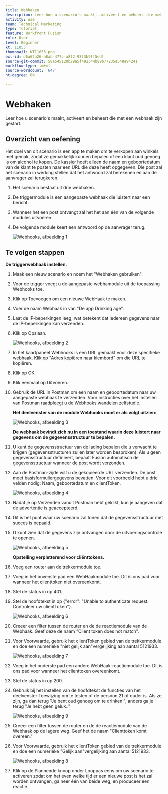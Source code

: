 ```yaml
---
title: Webhaken
description: Leer hoe u scenario's maakt, activeert en beheert die met een webhaak zijn gestart.
activity: use
team: Technical Marketing
type: Tutorial
feature: Workfront Fusion
role: User
level: Beginner
kt: 11053
thumbnail: KT11053.png
exl-id: d6a62a26-a8ab-477c-a8f2-98f3b9ff5edf
source-git-commit: 58a545120b29a5f492344b89b77235e548e94241
workflow-type: tm+mt
source-wordcount: '647'
ht-degree: 0%

---
```


# Webhaken

Leer hoe u scenario&#39;s maakt, activeert en beheert die met een webhaak zijn gestart.

## Overzicht van oefening

Het doel van dit scenario is een app te maken om te verkopen aan winkels met gemak, zodat ze gemakkelijk kunnen bepalen of een klant oud genoeg is om alcohol te kopen. De kassier hoeft alleen de naam en geboortedatum van de klant te posten naar een URL die deze heeft opgegeven. Die post zal het scenario in werking stellen dat het antwoord zal berekenen en aan de aanvrager zal terugkeren.

1. Het scenario bestaat uit drie webhaken.
1. De triggermodule is een aangepaste webhaak die luistert naar een bericht.
1. Wanneer het een post ontvangt zal het het aan één van de volgende modules uitvoeren.
1. De volgende module keert een antwoord op de aanvrager terug.

   ![Webhooks, afbeelding 1](../12-exercises/assets/webhooks-walkthrough-1.png)

## Te volgen stappen

**De triggerwebhaak instellen.**

1. Maak een nieuw scenario en noem het &quot;Webhaken gebruiken&quot;.
1. Voor de trigger voegt u de aangepaste webhamodule uit de toepassing Webhooks toe.
1. Klik op Toevoegen om een nieuwe WebHaak te maken.
1. Voer de naam Webhaak in van &quot;De app Drinking age&quot;.
1. Laat de IP-beperkingen leeg, wat betekent dat iedereen gegevens naar de IP-beperkingen kan verzenden.
1. Klik op Opslaan.


   ![Webhooks, afbeelding 2](../12-exercises/assets/webhooks-walkthrough-2.png)

1. In het kaartpaneel Webhooks is een URL gemaakt voor deze specifieke webhaak. Klik op &quot;Adres kopiëren naar klembord&quot; om die URL te kopiëren.
1. Klik op OK.
1. Klik eenmaal op Uitvoeren.
1. Gebruik de URL in Postman om een naam en geboortedatum naar uw aangepaste webhaak te verzenden. Voor instructies over het instellen van Postman raadpleegt u de [Webhooks wandelen](https://experienceleague.adobe.com/docs/workfront-learn/tutorials-workfront/fusion/beyond-basic-modules/webhooks-walkthrough.html?lang=en) zelfstudie.

   **Het deelvenster van de module Webhooks moet er als volgt uitzien:**

   ![Webhooks, afbeelding 3](../12-exercises/assets/webhooks-walkthrough-3.png)

   **De webhaak bevindt zich nu in een toestand waarin deze luistert naar gegevens om de gegevensstructuur te bepalen.**

1. U kunt de gegevensstructuur van de lading bepalen die u verwacht te krijgen (gegevensstructuren zullen later worden besproken). Als u geen gegevensstructuur definieert, bepaalt Fusion automatisch de gegevensstructuur wanneer de post wordt verzonden.
1. Aan de Postman-zijde wilt u de gekopieerde URL verzenden. De post moet basisformuliergegevens bevatten. Voor dit voorbeeld hebt u drie velden nodig: Naam, geboortedatum en clientToken.

   ![Webhooks, afbeelding 4](../12-exercises/assets/webhooks-walkthrough-4.png)

1. Nadat je op Verzenden vanuit Postman hebt geklikt, kun je aangeven dat de advertentie is geaccepteerd.
1. Dit is het punt waar uw scenario zal tonen dat de gegevensstructuur met succes is bepaald.
1. U kunt zien dat de gegevens zijn ontvangen door de uitvoeringscontrole te openen.

   ![Webhooks, afbeelding 5](../12-exercises/assets/webhooks-walkthrough-5.png)

   **Opstelling verpletterend voor cliënttokens.**

1. Voeg een router aan de trekkermodule toe.
1. Voeg in het bovenste pad een WebHaakmodule toe. Dit is ons pad voor wanneer het clienttoken niet overeenkomt.
1. Stel de status in op 401.
1. Stel de hoofdtekst in op {&quot;error&quot;: &quot;Unable to authenticate request. Controleer uw clientToken&quot;}.

   ![Webhooks, afbeelding 6](../12-exercises/assets/webhooks-walkthrough-6.png)

1. Creeer een filter tussen de router en de de reactiemodule van de Webhaak. Geef deze de naam &quot;Client token does not match&quot;.
1. Voor Voorwaarde, gebruik het clientToken gebied van de trekkermodule en doe een numerieke &quot;niet gelijk aan&quot;vergelijking aan aantal 5121933.

   ![Webhooks, afbeelding 7](../12-exercises/assets/webhooks-walkthrough-7.png)

1. Voeg in het onderste pad een andere WebHaak-reactiemodule toe. Dit is ons pad voor wanneer het clienttoken overeenkomt.
1. Stel de status in op 200.
1. Gebruik bij het instellen van de hoofdtekst de functies van het deelvenster Toewijzing om te testen of de persoon 21 of ouder is. Als ze zijn, ga dan terug &quot;Je bent oud genoeg om te drinken!&quot;, anders ga je terug &quot;Je hebt geen geluk..&quot;

   ![Webhooks, afbeelding 9](../12-exercises/assets/webhooks-walkthrough-9.png)

1. Creeer een filter tussen de router en de de reactiemodule van de Webhaak op de lagere weg. Geef het de naam &quot;Clienttoken komt overeen.&quot;
1. Voor Voorwaarde, gebruik het clientToken gebied van de trekkermodule en doe een numerieke &quot;Gelijk aan&quot;vergelijking aan aantal 5121933.


   ![Webhooks, afbeelding 8](../12-exercises/assets/webhooks-walkthrough-8.png)

1. Klik op de Plannende knoop onder Looppas eens om uw scenario te activeren zodat om het even welke tijd er een nieuwe post is het zal worden ontvangen, ga neer één van beide weg, en produceer een reactie.
